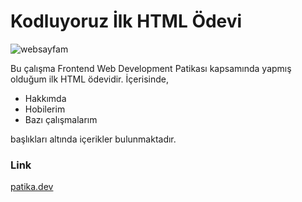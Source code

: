# Kodluyoruz İlk HTML Ödevi

![websayfam](https://user-images.githubusercontent.com/107553286/185621773-fc8ec830-32a0-4fe0-a93b-e677d6320702.png)

Bu çalışma Frontend Web Development Patikası kapsamında yapmış olduğum ilk HTML ödevidir. İçerisinde,

* Hakkımda
* Hobilerim
* Bazı çalışmalarım

başlıkları altında içerikler bulunmaktadır.


### Link
[patika.dev](https://www.patika.dev/tr)